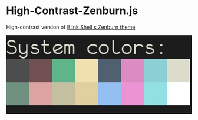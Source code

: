 # High-Contrast-Zenburn.js
High-contrast version of [Blink Shell's Zenburn theme](https://github.com/blinksh/themes/blob/master/themes/Zenburn.js).

![High contrast version of Blink Shell's Zenburn.js](https://github.com/agkozak/High-Contrast-Zenburn.js/blob/master/img/High-Contrast-Zenburn.js.jpg)
